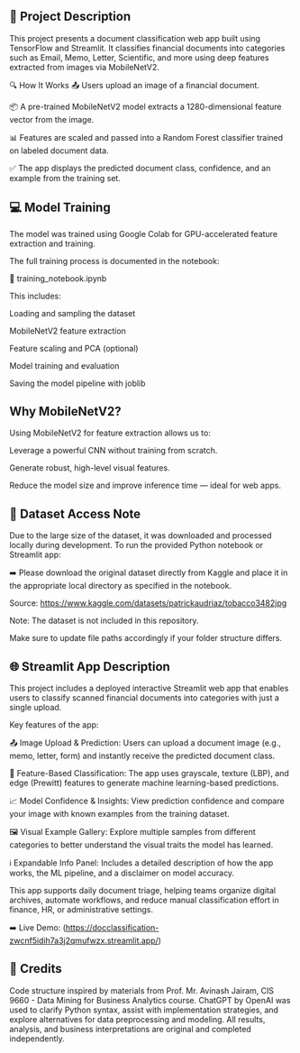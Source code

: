 ## 📖 Project Description

This project presents a document classification web app built using TensorFlow and Streamlit. It classifies financial documents into categories such as Email, Memo, Letter, Scientific, and more using deep features extracted from images via MobileNetV2.


🔍 How It Works
📤 Users upload an image of a financial document.

📦 A pre-trained MobileNetV2 model extracts a 1280-dimensional feature vector from the image.

📊 Features are scaled and passed into a Random Forest classifier trained on labeled document data.

✅ The app displays the predicted document class, confidence, and an example from the training set.

## 💻 Model Training
The model was trained using Google Colab for GPU-accelerated feature extraction and training.

The full training process is documented in the notebook:

📓 training_notebook.ipynb

This includes:

Loading and sampling the dataset

MobileNetV2 feature extraction

Feature scaling and PCA (optional)

Model training and evaluation

Saving the model pipeline with joblib

##  Why MobileNetV2?
Using MobileNetV2 for feature extraction allows us to:

Leverage a powerful CNN without training from scratch.

Generate robust, high-level visual features.

Reduce the model size and improve inference time — ideal for web apps.


## 📂 Dataset Access Note

Due to the large size of the dataset, it was downloaded and processed locally during development. To run the provided Python notebook or Streamlit app:

➡️ Please download the original dataset directly from Kaggle and place it in the appropriate local directory as specified in the notebook.

Source: https://www.kaggle.com/datasets/patrickaudriaz/tobacco3482jpg

Note: The dataset is not included in this repository.

Make sure to update file paths accordingly if your folder structure differs.

## 🌐 Streamlit App Description
This project includes a deployed interactive Streamlit web app that enables users to classify scanned financial documents into categories with just a single upload.

Key features of the app:

📤 Image Upload & Prediction: Users can upload a document image (e.g., memo, letter, form) and instantly receive the predicted document class.

🧠 Feature-Based Classification: The app uses grayscale, texture (LBP), and edge (Prewitt) features to generate machine learning-based predictions.

📈 Model Confidence & Insights: View prediction confidence and compare your image with known examples from the training dataset.

🖼️ Visual Example Gallery: Explore multiple samples from different categories to better understand the visual traits the model has learned.

ℹ️ Expandable Info Panel: Includes a detailed description of how the app works, the ML pipeline, and a disclaimer on model accuracy.

This app supports daily document triage, helping teams organize digital archives, automate workflows, and reduce manual classification effort in finance, HR, or administrative settings.

➡️ Live Demo: (https://docclassification-zwcnf5idih7a3j2qmufwzx.streamlit.app/)

## 📘 Credits
Code structure inspired by materials from Prof. Mr. Avinash Jairam, CIS 9660 - Data Mining for Business Analytics course. ChatGPT by OpenAI was used to clarify Python syntax, assist with implementation strategies, and explore alternatives for data preprocessing and modeling. All results, analysis, and business interpretations are original and completed independently.  


